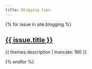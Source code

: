 ```yaml
---
title: Blogging tips
---
```


{% for issue in site.blogging %}


<a href="{{ issue.url | prepend: site.baseurl }}">
        <h2>{{ issue.title }}</h2>
</a>

<p class="post-excerpt">{{ themes.description | truncate: 160 }}</p>

{% endfor %}      
